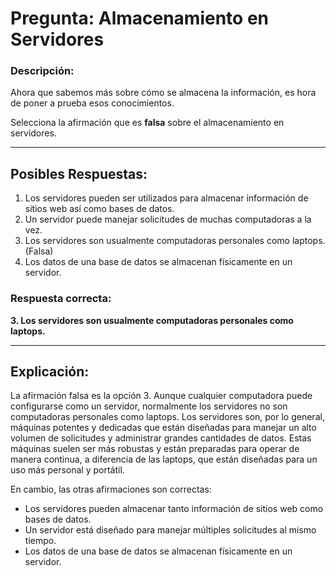 # Pregunta: Almacenamiento en Servidores

### Descripción:
Ahora que sabemos más sobre cómo se almacena la información, es hora de poner a prueba esos conocimientos.

Selecciona la afirmación que es **falsa** sobre el almacenamiento en servidores.

---

## Posibles Respuestas:
1. Los servidores pueden ser utilizados para almacenar información de sitios web así como bases de datos.
2. Un servidor puede manejar solicitudes de muchas computadoras a la vez.
3. Los servidores son usualmente computadoras personales como laptops. (Falsa)
4. Los datos de una base de datos se almacenan físicamente en un servidor.

### Respuesta correcta:
**3. Los servidores son usualmente computadoras personales como laptops.**

---

## Explicación:
La afirmación falsa es la opción 3. Aunque cualquier computadora puede configurarse como un servidor, normalmente los servidores no son computadoras personales como laptops. Los servidores son, por lo general, máquinas potentes y dedicadas que están diseñadas para manejar un alto volumen de solicitudes y administrar grandes cantidades de datos. Estas máquinas suelen ser más robustas y están preparadas para operar de manera continua, a diferencia de las laptops, que están diseñadas para un uso más personal y portátil.

En cambio, las otras afirmaciones son correctas:
- Los servidores pueden almacenar tanto información de sitios web como bases de datos.
- Un servidor está diseñado para manejar múltiples solicitudes al mismo tiempo.
- Los datos de una base de datos se almacenan físicamente en un servidor.